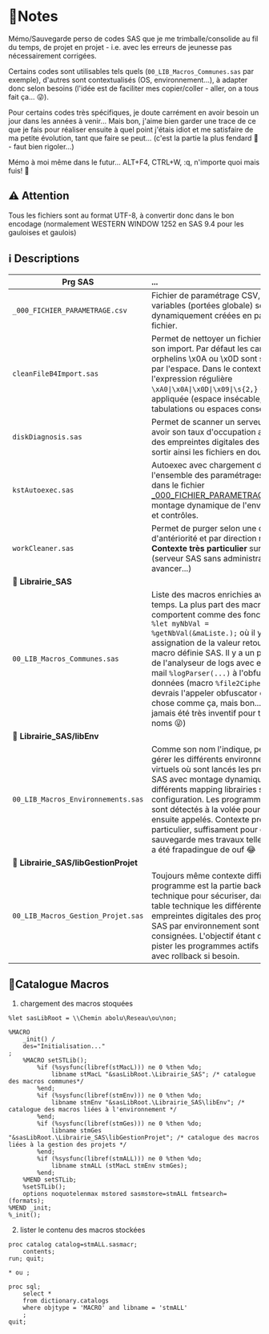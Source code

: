 # 📝Notes

Mémo/Sauvegarde perso de codes SAS que je me trimballe/consolide au fil du temps, de projet en projet - i.e. avec les erreurs de jeunesse pas nécessairement corrigées. 

Certains codes sont utilisables tels quels (`00_LIB_Macros_Communes.sas` par exemple), d'autres sont contextualisés (OS, environnement...), à adapter donc selon besoins (l'idée est de faciliter mes copier/coller  - aller, on a tous fait ça... 😜).

Pour certains codes très spécifiques, je doute carrément en avoir besoin un jour dans les années à venir... Mais bon, j'aime bien garder une trace de ce que je fais pour réaliser ensuite à quel point j'étais idiot et me satisfaire de ma petite évolution, tant que faire se peut... (c'est la partie la plus fendard 🤣 - faut bien rigoler...)

Mémo à moi même dans le futur... ALT+F4, CTRL+W, :q, n'importe quoi mais fuis! 🤣

## ⚠ Attention

Tous les fichiers sont au format UTF-8, à convertir donc dans le bon encodage (normalement WESTERN WINDOW 1252 en SAS 9.4 pour les gauloises et gaulois)

## ℹ️ Descriptions

| Prg SAS                               | ...                                                                                                                                                                                                                                                                                                                                                                                                                                                                                                      |
| ------------------------------------- |:-------------------------------------------------------------------------------------------------------------------------------------------------------------------------------------------------------------------------------------------------------------------------------------------------------------------------------------------------------------------------------------------------------------------------------------------------------------------------------------------------------- |
| `_000_FICHIER_PARAMETRAGE.csv`        | Fichier de paramétrage CSV, les variables (portées globale) sont dynamiquement créées en parsant ce fichier.                                                                                                                                                                                                                                                                                                                                                                                             |
| `cleanFileB4Import.sas`               | Permet de nettoyer un fichier plat avant son import. Par défaut les caractères orphelins \x0A ou \x0D sont substitués par l'espace. Dans le contexte CLADAG, l'expression régulière `\xA0\|\x0A\|\x0D\|\x09\|\s{2,}` est appliquée (espace insécable, LF, CR, tabulations ou espaces consécutifs).                                                                                                                                                                                                       |
| `diskDiagnosis.sas`                   | Permet de scanner un serveur pour avoir son taux d'occupation avec calcul des empreintes digitales des fichiers et sortir ainsi les fichiers en doublon                                                                                                                                                                                                                                                                                                                                                  |
| `kstAutoexec.sas`                     | Autoexec avec chargement de l'ensemble des paramétrages définis dans le fichier [_000_FICHIER_PARAMETRAGE.csv](./_000_FICHIER_PARAMETRAGE.csv) avec montage dynamique de l'environnement et contrôles.                                                                                                                                                                                                                                                                                                   |
| `workCleaner.sas`                     | Permet de purger selon une date d'antériorité et par direction métier. **Contexte très particulier** sur le projet (serveur SAS sans administration, fallait avancer...)                                                                                                                                                                                                                                                                                                                                 |
| 📁 **Librairie_SAS**                  |                                                                                                                                                                                                                                                                                                                                                                                                                                                                                                          |
| `00_LIB_Macros_Communes.sas`          | Liste des macros enrichies avec le temps. La plus part des macros se comportent comme des fonctions, i.e. `%let myNbVal = %getNbVal(&maListe.);` où il y a une assignation de la valeur retournée par la macro définie SAS. Il y a un peu de tout, de l'analyseur de logs avec envoi de mail `%logParser(...)` à l'obfuscation de données (macro `%file2Cipher(...)` - je devrais l'appeler obfuscator ou quelque chose comme ça, mais bon... Je n'ai jamais été très inventif pour trouver les noms 😜) |
| 📁 **Librairie_SAS/libEnv**           |                                                                                                                                                                                                                                                                                                                                                                                                                                                                                                          |
| `00_LIB_Macros_Environnements.sas`    | Comme son nom l'indique, permet de gérer les différents environnements virtuels où sont lancés les programmes SAS avec montage dynamique et différents mapping librairies selon configuration. Les programmes SAS des sont détectés à la volée pour être ensuite appelés. Contexte projet très particulier, suffisament pour que je sauvegarde mes travaux tellement cela a été frapadingue de ouf 😂                                                                                                    |
| 📁 **Librairie_SAS/libGestionProjet** |                                                                                                                                                                                                                                                                                                                                                                                                                                                                                                          |
| `00_LIB_Macros_Gestion_Projet.sas`    | Toujours même contexte difficile, ce programme est la partie backend, technique pour sécuriser, dans une table technique les différentes empreintes digitales des programmes SAS par environnement sont consignées. L'objectif étant de pouvoir pister les programmes actifs et stables avec rollback si besoin.                                                                                                                                                                                         |

## 📖Catalogue Macros

1. chargement des macros stoquées

```sas
%let sasLibRoot = \\Chemin abolu\Reseau\ou\non;

%MACRO
    _init() /
    des="Initialisation..."
;
    %MACRO setSTLib();
        %if (%sysfunc(libref(stMacL))) ne 0 %then %do;
            libname stMacL "&sasLibRoot.\Librairie_SAS"; /* catalogue des macros communes*/
        %end;
        %if (%sysfunc(libref(stmEnv))) ne 0 %then %do;
            libname stmEnv "&sasLibRoot.\Librairie_SAS\libEnv"; /* catalogue des macros liées à l'environnement */
        %end;
        %if (%sysfunc(libref(stmGes))) ne 0 %then %do;
            libname stmGes "&sasLibRoot.\Librairie_SAS\libGestionProjet"; /* catalogue des macros liées à la gestion des projets */
        %end;
        %if (%sysfunc(libref(stmALL))) ne 0 %then %do;
            libname stmALL (stMacL stmEnv stmGes);
        %end;
    %MEND setSTLib;
    %setSTLib();
    options noquotelenmax mstored sasmstore=stmALL fmtsearch=(formats);
%MEND _init;
%_init();
```

2. lister le contenu des macros stockées

```sas
proc catalog catalog=stmALL.sasmacr;
    contents;
run; quit;

* ou ;

proc sql;
    select *
    from dictionary.catalogs
    where objtype = 'MACRO' and libname = 'stmALL'
    ;
quit;
```
